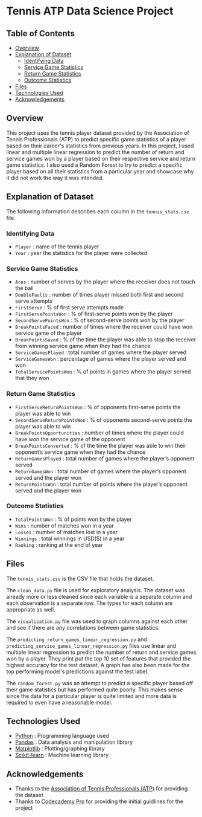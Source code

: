 # Tennis ATP Data Science Project

## Table of Contents

- [Overview](#Overview)
- [Explanation of Dataset](#explanation-of-dataset)
  - [Identifying Data](#identifying-data)
  - [Service Game Statistics](#service-game-statistics)
  - [Return Game Statistics](#return-game-statistics)
  - [Outcome Statistics](#outcome-statistics)
- [Files](#Files)
- [Technologies Used](#technologies-used)
- [Acknowledgements](#acknowledgements)

## Overview

This project uses the tennis player dataset provided by the Association of Tennis Professionals (ATP) to predict specific game statistics of a player based on their career's statistics from previous years. In this project, I used linear and multiple linear regression to predict the number of return and service games won by a player based on their respective service and return game statistics. I also used a Random Forest to try to predict a specific player based on all their statistics from a particular year and showcase why it did not work the way it was intended.

## Explanation of Dataset

The following information describes each column in the `tennis_stats.csv` file.

### Identifying Data

- `Player` : name of the tennis player
- `Year` : year the statistics for the player were collected

### Service Game Statistics

- `Aces` : number of serves by the player where the receiver does not touch the ball
- `DoubleFaults` : number of times player missed both first and second serve attempts
- `FirstServe` : % of first serve attempts made
- `FirstServePointsWon` : % of first-serve points won by the player
- `SecondServePointsWon` : % of second-serve points won by the player
- `BreakPointsFaced` : number of times where the receiver could have won service game of the player
- `BreakPointsSaved` : % of the time the player was able to stop the receiver from winning service game when they had the chance
- `ServiceGamesPlayed` : total number of games where the player served
- `ServiceGamesWon` : percentage of games where the player served and won
- `TotalServicePointsWon` : % of points in games where the player served that they won

### Return Game Statistics

- `FirstServeReturnPointsWon` : % of opponents first-serve points the player was able to win
- `SecondServeReturnPointsWon` : % of opponents second-serve points the player was able to win
- `BreakPointsOpportunities` : number of times where the player could have won the service game of the opponent
- `BreakPointsConverted` : % of the time the player was able to win their opponent’s service game when they had the chance
- `ReturnGamesPlayed` : total number of games where the player’s opponent served
- `ReturnGamesWon` : total number of games where the player’s opponent served and the player won
- `ReturnPointsWon` : total number of points where the player’s opponent served and the player won

### Outcome Statistics

- `TotalPointsWon` : % of points won by the player
- `Wins` : number of matches won in a year
- `Losses` : number of matches lost in a year
- `Winnings` : total winnings in USD($) in a year
- `Ranking` : ranking at the end of year

## Files

The `tennis_stats.csv` is the CSV file that holds the dataset.

The `clean_data.py` file is used for exploratory analysis. The dataset was already more or less cleaned since each variable is a separate column and each observation is a separate row. The types for each column are appropriate as well.

The `visualization.py` file was used to graph columns against each other and see if there are any correlations between game statistics.

The `predicting_return_games_linear_regression.py` and `predicting_service_games_linear_regression.py` files use linear and multiple linear regression to predict the number of return and service games won by a player. They print put the top 10 set of features that provided the highest accuracy for the test dataset. A graph has also been made for the top performing model's predictions against the test label.

The `random_forest.py` was an attempt to predict a specific player based off their game statistics but has performed quite poorly. This makes sense since the data for a particular player is quite limited and more data is required to even have a reasonable model.

## Technologies Used

- [Python](https://www.python.org/) : Programming language used
- [Pandas](https://pandas.pydata.org/) : Data analysis and manipulation library
- [Matplotlib](https://matplotlib.org/) : Plotting/graphing library
- [Scikit-learn](https://scikit-learn.org/stable/) : Machine learning library

## Acknowledgements

- Thanks to the [Association of Tennis Professionals (ATP)](https://www.atptour.com/) for providing the dataset
- Thanks to [Codecademy Pro](https://www.codecademy.com/catalog/subject/all) for providing the initial guidlines for the project
